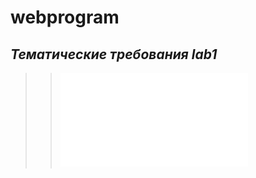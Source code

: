 # webprogram
## ***Тематические требования lab1***
>>![Subject requirements](lab1/Lab_1/%D0%9B%D0%B0%D0%B1%D0%B0%201.pdf)
